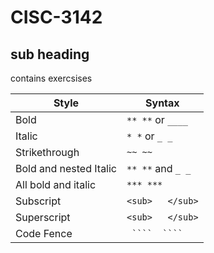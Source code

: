 # CISC-3142
## sub heading
contains exercsises


| Style | Syntax |
| --- | --- |
|Bold | ```** **``` or ```____``` |
| Italic | ```* *``` or ```_ _``` |
| Strikethrough | ```~~ ~~``` |
| Bold and nested Italic | ```** **``` and ```_ _``` |
| All bold and italic | ```*** ***``` |
| Subscript | ```<sub>   </sub>``` |
| Superscript | ```<sub>   </sub>``` |
| Code Fence | ```  ````  ````  ``` |
